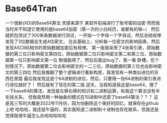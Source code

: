 # Base64Tran
一个很新(XD)的Base64算法
灵感来源于
某软件前端进行了账号密码加密
然而我当时并不知道它使用的是base64加密（第一次的小白经历，谁都有的嘛~）
然后就抓包测试了300来条数据进行测试，一开始一个字母一个字母试，然后总结规律
发现了3位数据会生成4位密文，
在此基础上，分析每一位密文的影响因素，然后发现ASCII码相邻的原始数据加密后有规律。
第一版我采用了4张索引表，原始数据的第三位只影响密文第四位，原始数据第二位只影响密文第二和第三位，原始数据第一位只影响密文第一位
勉强能用了，然后后面出bug了，我一看
卧槽，在个别情况下，原始数据第二位会影响密文的一二三位，原始数据的第三位也会影响密文的第三四位
然后我推翻了整个逻辑进行重新构思，我发现有一种类似进位的东西在里面
最后我发现这是个64进制的进位，然后，只要用一张64进制的索引表进行进位就好了！
然后就有了现在的第二版
逆天，当我知道我这是base64，搜了一下base64的算法，发现是左移右移的知识和二进制运算，和我这个算法没有半毛钱关系。
但我竟然用一种抽象的模式在10进制中还原了base64算法？？？
这是高三写的大概是2022年11月份，因为怕删除这个美好的回忆，就保存在github上吧
哈哈哈，我还挺牛逼的，其实我知道二进制和十进制也存在联系，但我还是觉得我很牛逼怎么办哈哈哈哈哈
